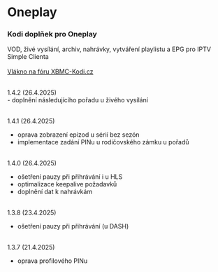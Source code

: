 <h1>Oneplay</h1>
<p>
<h3>Kodi doplňek pro Oneplay</h3>
<p>
VOD, živé vysílání, archiv, nahrávky, vytváření playlistu a EPG pro IPTV Simple Clienta<br><br>
<a href="https://www.xbmc-kodi.cz/prispevek-oneplay">Vlákno na fóru XBMC-Kodi.cz</a><br><br>
</p>
<p>
1.4.2 (26.4.2025)<br>
- doplnění následujícího pořadu u živého vysílání<br><br>

1.4.1 (26.4.2025)<br>
- oprava zobrazení epizod u sérií bez sezón<br>
- implementace zadání PINu u rodičovského zámku u pořadů<br><br>

1.4.0 (26.4.2025)<br>
- ošetření pauzy při přihrávání i u HLS<br>
- optimalizace keepalive požadavků<br>
- doplnění dat k nahrávkám<br><br>

1.3.8 (23.4.2025)<br>
- ošetření pauzy při přihrávání (u DASH)<br><br>

1.3.7 (21.4.2025)<br>
- oprava profilového PINu<br><br>
</p>
